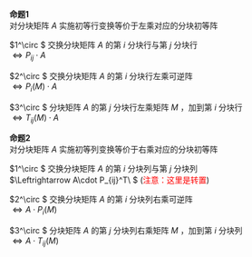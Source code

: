 **命题1**  
对分块矩阵 $A$ 实施初等行变换等价于左乘对应的分块初等阵  
  
 $1^\circ $ 交换分块矩阵 $A$ 的第 $i$ 分块行与第 $j$ 分块行  
 $\Leftrightarrow P_{ij}\cdot A$   
  
 $2^\circ $ 交换分块矩阵 $A$ 的第 $i$ 分块行左乘可逆阵  
 $\Leftrightarrow P_{i}(M)\cdot A$   
  
 $3^\circ $ 分块矩阵 $A$ 的第 $j$ 分块行左乘矩阵 $M$ ，加到第 $i$ 分块行  
 $\Leftrightarrow T_{ij}(M)\cdot A$   
  
**命题2**  
对分块矩阵 $A$ 实施初等列变换等价于右乘对应的分块初等阵  
  
 $1^\circ $ 交换分块矩阵 $A$ 的第 $i$ 分块列与第 $j$ 分块列  
 $\Leftrightarrow A\cdot P_{ij}^T\ $ (<font color=red>注意：这里是转置</font>)  
  
 $2^\circ $ 交换分块矩阵 $A$ 的第 $i$ 分块列右乘可逆阵  
 $\Leftrightarrow A\cdot P_{i}(M)$   
  
 $3^\circ $ 分块矩阵 $A$ 的第 $j$ 分块列右乘矩阵 $M$ ，加到第 $i$ 分块列  
 $\Leftrightarrow A\cdot T_{ij}(M)$   
  
